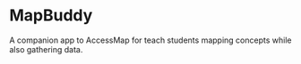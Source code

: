 # MapBuddy
A companion app to AccessMap for teach students mapping concepts while also gathering data.
